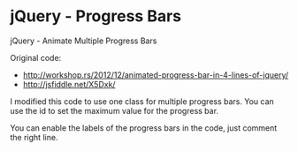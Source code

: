 jQuery - Progress Bars
===================

jQuery - Animate Multiple Progress Bars

Original code:
* http://workshop.rs/2012/12/animated-progress-bar-in-4-lines-of-jquery/
* http://jsfiddle.net/X5Dxk/
        
I modified this code to use one class for multiple progress bars.
You can use the id to set the maximum value for the progress bar.
				
You can enable the labels of the progress bars in the code, just comment the right line.
